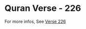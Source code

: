 # Quran Verse - 226 

For more infos, See [Verse 226](https://www.quranbookk.com/quran/search?q=226)